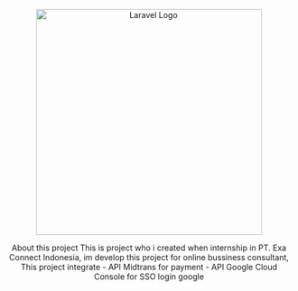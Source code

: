 <p align="center"><a href="https://laravel.com" target="_blank"><img src="https://raw.githubusercontent.com/laravel/art/master/logo-lockup/5%20SVG/2%20CMYK/1%20Full%20Color/laravel-logolockup-cmyk-red.svg" width="400" alt="Laravel Logo"></a></p>

<p align="center">
    About this project
    This is project who i created when internship in PT. Exa Connect Indonesia, im develop this project for online bussiness consultant, 
    This project integrate 
    - API Midtrans for payment
    - API Google Cloud Console for SSO login google
</p>

